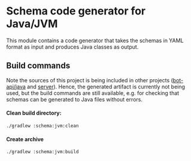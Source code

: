 # Schema code generator for Java/JVM

This module contains a code generator that takes the schemas in YAML format as input and produces Java classes as
output.

## Build commands

Note the sources of this project is being included in other projects ([bot-api/java](../../bot-api/java)
and [server](../../server)). Hence, the generated artifact is currently not being used, but the build commands are still
available, e.g. for checking that schemas can be generated to Java files without errors.

#### Clean build directory:

```shell
./gradlew :schema:jvm:clean
```

#### Create archive

```shell
./gradlew :schema:jvm:build
```
